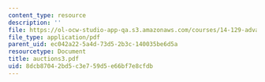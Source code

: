 ```yaml
---
content_type: resource
description: ''
file: https://ol-ocw-studio-app-qa.s3.amazonaws.com/courses/14-129-advanced-contract-theory-spring-2005/8dcb87042bd5c3e759d5e66bf7e8cfdb_auctions3.pdf
file_type: application/pdf
parent_uid: ec042a22-5a4d-73d5-2b3c-140035be6d5a
resourcetype: Document
title: auctions3.pdf
uid: 8dcb8704-2bd5-c3e7-59d5-e66bf7e8cfdb
---
```

